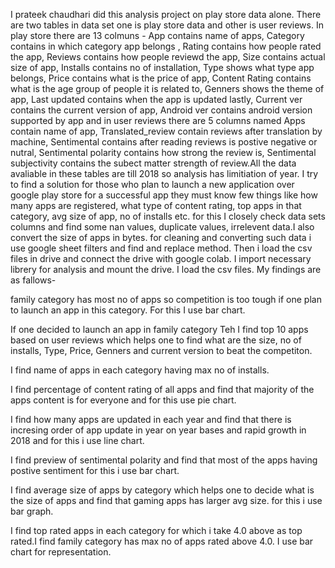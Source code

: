 I prateek chaudhari did this analysis project on play store data alone. 
There are two tables in data set one is play store data and other is user reviews. In play store there are 13 colmuns - App contains name of apps, Category contains in which category app belongs , Rating contains how people rated the app, Reviews contains how people reviewd the app, Size contains actual size of app, Installs contains no of installation, Type shows what type app belongs, Price contains what is the price of app, Content Rating contains what is the age group of people it is related to, Genners shows the theme of app, Last updated contains when the app is updated lastly, Current ver contains the current version of app, Android ver contains android version supported by app and in user reviews there are 5 columns named Apps contain name of app, Translated_review contain reviews after translation by machine, Sentimental contains after reading reviews is postive negative or nutral, Sentimental polarity contains how strong the review is, Sentimental subjectivity contains the subect matter strength of review.All the data avaliable in these tables are till 2018 so analysis has limitiation of year. I try to find a solution for those who plan to launch a new application over google play store for a successful app they must know few things like how many apps are registered, what type of content rating, top apps in that category, avg size of app, no of installs etc. for this I closely check data sets columns and find some nan values, duplicate values, irrelevent data.I also convert the size of apps in bytes. for cleaning and converting such data i use google sheet filters and find and replace method. Then i load the csv files in drive and connect the drive with google colab. I import necessary librery for analysis and mount the drive. I load the csv files. My findings are as fallows-

family category has most no of apps so competition is too tough if one plan to launch an app in this category. For this I use bar chart.

If one decided to launch an app in family category Teh I find top 10 apps based on user reviews which helps one to find what are the size, no of installs, Type, Price, Genners and current version to beat the competiton.

I find name of apps in each category having max no of installs.

I find percentage of content rating of all apps and find that majority of the apps content is for everyone and for this use pie chart.

I find how many apps are updated in each year and find that there is incresing order of app update in year on year bases and rapid growth in 2018 and for this i use line chart.

I find preview of sentimental polarity and find that most of the apps having postive sentiment for this i use bar chart.

I find average size of apps by category which helps one to decide what is the size of apps and find that gaming apps has larger avg size. for this i use bar graph.

I find top rated apps in each category for which i take 4.0 above as top rated.I find family category has max no of apps rated above 4.0. I use bar chart for representation.

